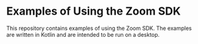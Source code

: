 # Examples of Using the Zoom SDK
This repository contains examples of using the Zoom SDK. 
The examples are written in Kotlin and are intended to be run on a desktop.
